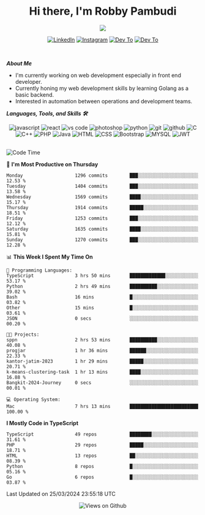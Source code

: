 <div align="center">
   <h1>Hi there, I'm Robby Pambudi </h1>

<img src="https://pronoun.cyou/x/y?subject=He&object=Him&height=20"> 
</div>

<p align='center'>
   <a href="https://www.linkedin.com/in/robbypambudi" target="_blank"><img src="https://img.shields.io/badge/LinkedIn-0077B5?style=for-the-badge&logo=linkedin&logoColor=white" alt="LinkedIn"></a>
   <a href="https://www.instagram.com/robbypambudi" target="_blank"><img src="https://img.shields.io/badge/Instagram-E4405F?style=for-the-badge&logo=instagram&logoColor=white" alt="Instagram"></a>
   <a href="https://dev.to/robbypambudi" target="_blank"><img src="https://img.shields.io/badge/dev.to-0A0A0A?style=for-the-badge&logo=dev.to&logoColor=white" alt="Dev To"></a>
   <a href="https://www.facebook.com/robbyulungpambudi" target="_blank"><img src="https://img.shields.io/badge/Facebook-1877F2?style=for-the-badge&logo=facebook&logoColor=white" alt="Dev To"></a>

</p> <p>
<br>
   
***About Me***
   
- I'm currently working on web development especially in front end developer.
- Currently honing my web development skills by learning Golang as a basic backend.
- Interested in automation between operations and development teams.
 
   
***Languages, Tools, and Skills 🛠***

   <div align="center">
   <img src="https://img.shields.io/badge/JavaScript-F7DF1E?style=for-the-badge&logo=javascript&logoColor=black" alt="javascript" />
      <img src="https://img.shields.io/badge/React-61DAFB?style=for-the-badge&logo=react&logoColor=black" alt="react" />
      <img src="https://img.shields.io/badge/vs%20code-007ACC?style=for-the-badge&logo=visual%20studio%20code&logoColor=white" alt="vs code" />
      <img src="https://img.shields.io/badge/adobe%20photoshop-31A8FF?style=for-the-badge&logo=adobe%20photoshop&logoColor=white" alt="photoshop" />
      <img src="https://img.shields.io/badge/python-3776AB?style=for-the-badge&logo=python&logoColor=white" alt="python" />
      <img src="https://img.shields.io/badge/Git-F05032?style=for-the-badge&logo=git&logoColor=white" alt="git" />
      <img src="https://img.shields.io/badge/GitHub-100000?style=for-the-badge&logo=github&logoColor=white" alt="github" />
      <img src="https://img.shields.io/badge/c-%2300599C.svg?style=for-the-badge&logo=c&logoColor=white" alt="C" />
      <img src="https://img.shields.io/badge/c++-%2300599C.svg?style=for-the-badge&logo=c%2B%2B&logoColor=white" alt="C++" />   
      <img src="https://img.shields.io/badge/PHP-777BB4?style=for-the-badge&logo=php&logoColor=white" alt="PHP" />
      <img src="https://img.shields.io/badge/Java-ED8B00?style=for-the-badge&logo=java&logoColor=white" alt="Java"/>
      <img src="https://img.shields.io/badge/HTML5-E34F26?style=for-the-badge&logo=html5&logoColor=white" alt="HTML" />
      <img src="https://img.shields.io/badge/CSS-239120?&style=for-the-badge&logo=css3&logoColor=white" alt ="CSS" />
      <img src="https://img.shields.io/badge/Bootstrap-563D7C?style=for-the-badge&logo=bootstrap&logoColor=white" alt="Bootstrap" />
      <img src="https://img.shields.io/badge/MySQL-00000F?style=for-the-badge&logo=mysql&logoColor=white" alt="MYSQL" />
      <img src="https://img.shields.io/badge/json%20web%20tokens-323330?style=for-the-badge&logo=json-web-tokens&logoColor=pink" alt="JWT" />
      
   </div><br>
   
<!--START_SECTION:waka-->
![Code Time](http://img.shields.io/badge/Code%20Time-1%2C142%20hrs%2025%20mins-blue)

📅 **I'm Most Productive on Thursday** 

```text
Monday                   1296 commits        ███░░░░░░░░░░░░░░░░░░░░░░   12.53 % 
Tuesday                  1404 commits        ███░░░░░░░░░░░░░░░░░░░░░░   13.58 % 
Wednesday                1569 commits        ████░░░░░░░░░░░░░░░░░░░░░   15.17 % 
Thursday                 1914 commits        █████░░░░░░░░░░░░░░░░░░░░   18.51 % 
Friday                   1253 commits        ███░░░░░░░░░░░░░░░░░░░░░░   12.12 % 
Saturday                 1635 commits        ████░░░░░░░░░░░░░░░░░░░░░   15.81 % 
Sunday                   1270 commits        ███░░░░░░░░░░░░░░░░░░░░░░   12.28 % 
```


📊 **This Week I Spent My Time On** 

```text
💬 Programming Languages: 
TypeScript               3 hrs 50 mins       █████████████░░░░░░░░░░░░   53.17 % 
Python                   2 hrs 49 mins       ██████████░░░░░░░░░░░░░░░   39.02 % 
Bash                     16 mins             █░░░░░░░░░░░░░░░░░░░░░░░░   03.82 % 
Other                    15 mins             █░░░░░░░░░░░░░░░░░░░░░░░░   03.61 % 
JSON                     0 secs              ░░░░░░░░░░░░░░░░░░░░░░░░░   00.20 % 

🐱‍💻 Projects: 
sppn                     2 hrs 53 mins       ██████████░░░░░░░░░░░░░░░   40.08 % 
progjar                  1 hr 36 mins        ██████░░░░░░░░░░░░░░░░░░░   22.33 % 
kantor-jatim-2023        1 hr 29 mins        █████░░░░░░░░░░░░░░░░░░░░   20.71 % 
k-means-clustering-task  1 hr 13 mins        ████░░░░░░░░░░░░░░░░░░░░░   16.88 % 
Bangkit-2024-Journey     0 secs              ░░░░░░░░░░░░░░░░░░░░░░░░░   00.01 % 

💻 Operating System: 
Mac                      7 hrs 13 mins       █████████████████████████   100.00 % 
```

**I Mostly Code in TypeScript** 

```text
TypeScript               49 repos            ████████░░░░░░░░░░░░░░░░░   31.61 % 
PHP                      29 repos            █████░░░░░░░░░░░░░░░░░░░░   18.71 % 
HTML                     13 repos            ██░░░░░░░░░░░░░░░░░░░░░░░   08.39 % 
Python                   8 repos             █░░░░░░░░░░░░░░░░░░░░░░░░   05.16 % 
Go                       6 repos             █░░░░░░░░░░░░░░░░░░░░░░░░   03.87 % 
```




 Last Updated on 25/03/2024 23:55:18 UTC
<!--END_SECTION:waka-->

<div align="center">
<img src="https://komarev.com/ghpvc/?username=robbypambudi&color=green" alt="Views on Github" />
</div>

